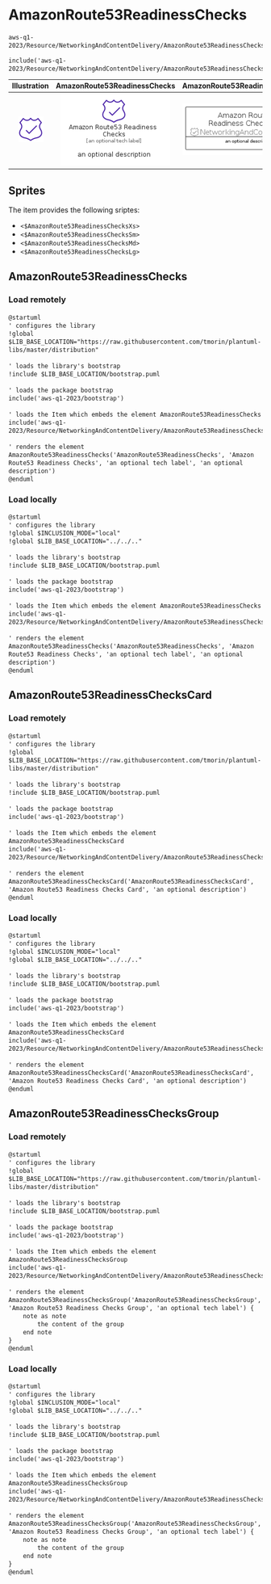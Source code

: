 # AmazonRoute53ReadinessChecks


```text
aws-q1-2023/Resource/NetworkingAndContentDelivery/AmazonRoute53ReadinessChecks
```

```text
include('aws-q1-2023/Resource/NetworkingAndContentDelivery/AmazonRoute53ReadinessChecks')
```



| Illustration | AmazonRoute53ReadinessChecks | AmazonRoute53ReadinessChecksCard | AmazonRoute53ReadinessChecksGroup |
| :---: | :---: | :---: | :---: |
| ![illustration for Illustration](../../../aws-q1-2023/Resource/NetworkingAndContentDelivery/AmazonRoute53ReadinessChecks.png) | ![illustration for AmazonRoute53ReadinessChecks](../../../aws-q1-2023/Resource/NetworkingAndContentDelivery/AmazonRoute53ReadinessChecks.Local.png) | ![illustration for AmazonRoute53ReadinessChecksCard](../../../aws-q1-2023/Resource/NetworkingAndContentDelivery/AmazonRoute53ReadinessChecksCard.Local.png) | ![illustration for AmazonRoute53ReadinessChecksGroup](../../../aws-q1-2023/Resource/NetworkingAndContentDelivery/AmazonRoute53ReadinessChecksGroup.Local.png) |



## Sprites
The item provides the following sriptes:

- `<$AmazonRoute53ReadinessChecksXs>`
- `<$AmazonRoute53ReadinessChecksSm>`
- `<$AmazonRoute53ReadinessChecksMd>`
- `<$AmazonRoute53ReadinessChecksLg>`





## AmazonRoute53ReadinessChecks

### Load remotely
```plantuml
@startuml
' configures the library
!global $LIB_BASE_LOCATION="https://raw.githubusercontent.com/tmorin/plantuml-libs/master/distribution"

' loads the library's bootstrap
!include $LIB_BASE_LOCATION/bootstrap.puml

' loads the package bootstrap
include('aws-q1-2023/bootstrap')

' loads the Item which embeds the element AmazonRoute53ReadinessChecks
include('aws-q1-2023/Resource/NetworkingAndContentDelivery/AmazonRoute53ReadinessChecks')

' renders the element
AmazonRoute53ReadinessChecks('AmazonRoute53ReadinessChecks', 'Amazon Route53 Readiness Checks', 'an optional tech label', 'an optional description')
@enduml
```

### Load locally
```plantuml
@startuml
' configures the library
!global $INCLUSION_MODE="local"
!global $LIB_BASE_LOCATION="../../.."

' loads the library's bootstrap
!include $LIB_BASE_LOCATION/bootstrap.puml

' loads the package bootstrap
include('aws-q1-2023/bootstrap')

' loads the Item which embeds the element AmazonRoute53ReadinessChecks
include('aws-q1-2023/Resource/NetworkingAndContentDelivery/AmazonRoute53ReadinessChecks')

' renders the element
AmazonRoute53ReadinessChecks('AmazonRoute53ReadinessChecks', 'Amazon Route53 Readiness Checks', 'an optional tech label', 'an optional description')
@enduml
```

## AmazonRoute53ReadinessChecksCard

### Load remotely
```plantuml
@startuml
' configures the library
!global $LIB_BASE_LOCATION="https://raw.githubusercontent.com/tmorin/plantuml-libs/master/distribution"

' loads the library's bootstrap
!include $LIB_BASE_LOCATION/bootstrap.puml

' loads the package bootstrap
include('aws-q1-2023/bootstrap')

' loads the Item which embeds the element AmazonRoute53ReadinessChecksCard
include('aws-q1-2023/Resource/NetworkingAndContentDelivery/AmazonRoute53ReadinessChecks')

' renders the element
AmazonRoute53ReadinessChecksCard('AmazonRoute53ReadinessChecksCard', 'Amazon Route53 Readiness Checks Card', 'an optional description')
@enduml
```

### Load locally
```plantuml
@startuml
' configures the library
!global $INCLUSION_MODE="local"
!global $LIB_BASE_LOCATION="../../.."

' loads the library's bootstrap
!include $LIB_BASE_LOCATION/bootstrap.puml

' loads the package bootstrap
include('aws-q1-2023/bootstrap')

' loads the Item which embeds the element AmazonRoute53ReadinessChecksCard
include('aws-q1-2023/Resource/NetworkingAndContentDelivery/AmazonRoute53ReadinessChecks')

' renders the element
AmazonRoute53ReadinessChecksCard('AmazonRoute53ReadinessChecksCard', 'Amazon Route53 Readiness Checks Card', 'an optional description')
@enduml
```

## AmazonRoute53ReadinessChecksGroup

### Load remotely
```plantuml
@startuml
' configures the library
!global $LIB_BASE_LOCATION="https://raw.githubusercontent.com/tmorin/plantuml-libs/master/distribution"

' loads the library's bootstrap
!include $LIB_BASE_LOCATION/bootstrap.puml

' loads the package bootstrap
include('aws-q1-2023/bootstrap')

' loads the Item which embeds the element AmazonRoute53ReadinessChecksGroup
include('aws-q1-2023/Resource/NetworkingAndContentDelivery/AmazonRoute53ReadinessChecks')

' renders the element
AmazonRoute53ReadinessChecksGroup('AmazonRoute53ReadinessChecksGroup', 'Amazon Route53 Readiness Checks Group', 'an optional tech label') {
    note as note
        the content of the group
    end note
}
@enduml
```

### Load locally
```plantuml
@startuml
' configures the library
!global $INCLUSION_MODE="local"
!global $LIB_BASE_LOCATION="../../.."

' loads the library's bootstrap
!include $LIB_BASE_LOCATION/bootstrap.puml

' loads the package bootstrap
include('aws-q1-2023/bootstrap')

' loads the Item which embeds the element AmazonRoute53ReadinessChecksGroup
include('aws-q1-2023/Resource/NetworkingAndContentDelivery/AmazonRoute53ReadinessChecks')

' renders the element
AmazonRoute53ReadinessChecksGroup('AmazonRoute53ReadinessChecksGroup', 'Amazon Route53 Readiness Checks Group', 'an optional tech label') {
    note as note
        the content of the group
    end note
}
@enduml
```

